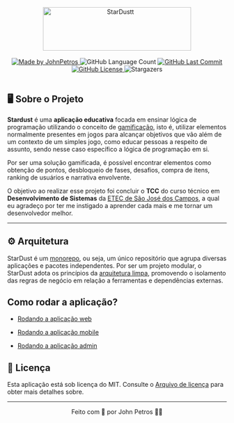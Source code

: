<div align="center">
  <img width="340" height="100" src="https://aukqejqsiqsqowafpppb.supabase.co/storage/v1/object/public/images/marketing/logo.png" alt="StarDustt" />
</div>

<br />

<div align="center" >
   <a href="https://github.com/JohnPetros">
      <img alt="Made by JohnPetros" src="https://img.shields.io/badge/made%20by-JohnPetros-blueviolet">
   </a>
   <img alt="GitHub Language Count" src="https://img.shields.io/github/languages/count/JohnPetros/stardust">
   <a href="https://github.com/JohnPetros/stardust/commits/main">
      <img alt="GitHub Last Commit" src="https://img.shields.io/github/last-commit/JohnPetros/stardust">
   </a>
  </a>
   </a>
   <a href="https://github.com/JohnPetros/stardust/blob/main/LICENSE.md">
      <img alt="GitHub License" src="https://img.shields.io/github/license/JohnPetros/stardust">
   </a>
    <img alt="Stargazers" src="https://img.shields.io/github/stars/JohnPetros/stardust?style=social">
</div>
<br>

## 🖥️ Sobre o Projeto

**Stardust** é uma **aplicação educativa** focada em ensinar lógica de
programação utilizando o conceito de
[gamificação](https://www.ludospro.com.br/blog/o-que-e-gamificacao), isto é,
utilizar elementos normalmente presentes em jogos para alcançar objetivos que
vão além de um contexto de um simples jogo, como educar pessoas a respeito de
assunto, sendo nesse caso específico a lógica de programação em si.

Por ser uma solução gamificada, é possível encontrar elementos como obtenção de
pontos, desbloqueio de fases, desafios, compra de itens, ranking de usuários e
narrativa envolvente.

O objetivo ao realizar esse projeto foi concluir o **TCC** do curso técnico em
**Desenvolvimento de Sistemas** da
[ETEC de São José dos Campos](https://www.etecsjcampos.com.br/), a qual eu
agradeço por ter me instigado a aprender cada mais e me tornar um desenvolvedor
melhor.

---

## ⚙️ Arquitetura

StarDust é um [monorepo](https://monorepo.tools/), ou seja, um único repositório que agrupa diversas aplicações e pacotes independentes. Por ser um projeto modular, o StarDust adota os princípios da [arquitetura limpa](https://blog.cleancoder.com/uncle-bob/2012/08/13/the-clean-architecture.html), promovendo o isolamento das regras de negócio em relação a ferramentas e dependências externas.

## Como rodar a aplicação?

- [Rodando a aplicação web](https://github.com/JohnPetros/stardust/wiki/Aplica%C3%A7%C3%A3o-web#executando-a-aplica%C3%A7%C3%A3o)

- [Rodando a aplicação mobile](https://github.com/JohnPetros/stardust/wiki/Aplica%C3%A7%C3%A3o-mobile)

- [Rodando a aplicação admin](https://github.com/JohnPetros/stardust/wiki/Aplica%C3%A7%C3%A3o-admin)


## 📝 Licença

Esta aplicação está sob licença do MIT. Consulte o [Arquivo de licença](LICENSE)
para obter mais detalhes sobre.

---

<p align="center">
  Feito com 💜 por John Petros 👋🏻
</p>

